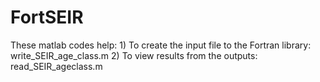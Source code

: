 # FortSEIR
These matlab codes help: 1) To create the input file to the Fortran library: write_SEIR_age_class.m
			 2) To view results from the outputs: read_SEIR_ageclass.m